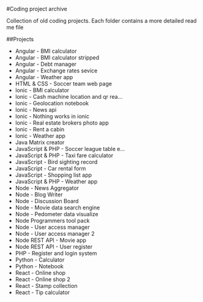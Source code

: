 #Coding project archive

Collection of old coding projects. Each folder contains a more detailed read me file

##Projects
* Angular - BMI calculator
* Angular - BMI calculator stripped
* Angular - Debt manager
* Angular - Exchange rates sevice
* Angular - Weather app
* HTML & CSS - Soccer team web page
* lonic - BMI calculator
* lonic - Cash machine location and qr rea...
* lonic - Geolocation notebook
* lonic - News api
* lonic - Nothing works in ionic
* lonic - Real estate brokers photo app
* lonic - Rent a cabin
* lonic - Weather app
* Java Matrix creator
* JavaScript & PHP - Soccer league table e...
* JavaScript & PHP - Taxi fare calculator
* JavaScript - Bird sighting record
* JavaScript - Car rental form
* JavaScript - Shopping list app
* JavaScript & PHP - Weather app
* Node - News Aggregator
* Node - Blog Writer
* Node - Discussion Board
* Node - Movie data search engine
* Node - Pedometer data visualize
* Node Programmers tool pack
* Node - User access manager
* Node - User access manager 2
* Node REST API - Movie app
* Node REST API - User register
* PHP - Register and login system
* Python - Calculator
* Python - Notebook
* React - Online shop
* React - Online shop 2
* React - Stamp collection
* React - Tip calculator
